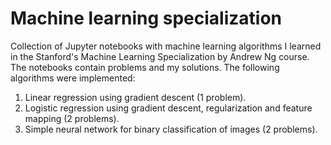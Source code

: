# Machine learning specialization

Collection of Jupyter notebooks with machine learning algorithms I learned in the Stanford's Machine Learning Specialization by Andrew Ng course. The notebooks contain problems and my solutions. The following algorithms were implemented:

1. Linear regression using gradient descent (1 problem).
2. Logistic regression using gradient descent, regularization and feature mapping (2 problems).
3. Simple neural network for binary classification of images (2 problems).
